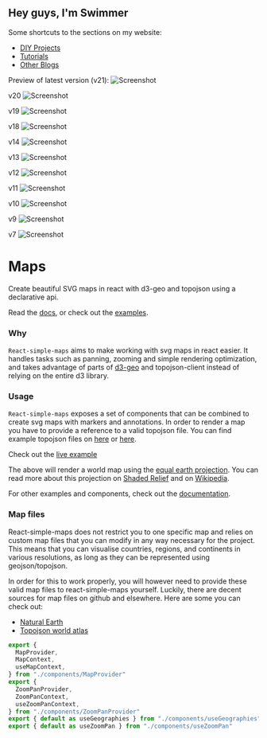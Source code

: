 ## Hey guys, I'm Swimmer

Some shortcuts to the sections on my website:

* [DIY Projects](/diy)
* [Tutorials](/tutorials)
* [Other Blogs](/blog)


Preview of latest version (v21):
![Screenshot](/public/images/screenshots/v21.png)

v20
![Screenshot](/public/images/screenshots/v20.png)

v19
![Screenshot](/public/images/screenshots/v19.png)

v18
![Screenshot](/public/images/screenshots/v18.png)

v14
![Screenshot](/public/images/screenshots/v14.png)

v13
![Screenshot](/public/images/screenshots/v13.png)

v12
![Screenshot](/public/images/screenshots/v12.png)

v11
![Screenshot](/public/images/screenshots/v11.png)

v10
![Screenshot](/public/images/screenshots/v10.png)

v9
![Screenshot](/public/images/screenshots/v09.png)

v7
![Screenshot](/public/images/screenshots/v07.png)





# Maps

Create beautiful SVG maps in react with d3-geo and topojson using a declarative api.

Read the [docs](https://www.react-simple-maps.io/docs/getting-started/), or check out the [examples](https://www.react-simple-maps.io/examples/).

### Why

`React-simple-maps` aims to make working with svg maps in react easier. It handles tasks such as panning, zooming and 
simple rendering optimization, and takes advantage of parts of [d3-geo](https://github.com/d3/d3-geo) and topojson-client instead of relying on 
the entire d3 library.


### Usage

`React-simple-maps` exposes a set of components that can be combined to create svg maps with markers and annotations. 
In order to render a map you have to provide a reference to a valid topojson file. You can find example topojson files 
on [here](https://github.com/topojson/world-atlas) or [here](https://github.com/deldersveld/topojson).

Check out the [live example](https://codesandbox.io/s/basic-map-wvlol)

The above will render a world map using the [equal earth projection](https://observablehq.com/@d3/equal-earth). You can read more about this projection on [Shaded Relief](http://shadedrelief.com/ee_proj/) and on [Wikipedia](https://en.wikipedia.org/wiki/Equal_Earth_projection).

For other examples and components, check out the [documentation](https://www.react-simple-maps.io/docs/getting-started).

### Map files

React-simple-maps does not restrict you to one specific map and relies on custom map files that you can modify in any way necessary for the project. This means that you can visualise countries, regions, and continents in various resolutions, as long as they can be represented using geojson/topojson.

In order for this to work properly, you will however need to provide these valid map files to react-simple-maps yourself. Luckily, there are decent sources for map files on github and elsewhere. Here are some you can check out:

* [Natural Earth](https://github.com/nvkelso/natural-earth-vector)
* [Topojson world atlas](https://github.com/topojson/world-atlas)

```jsx
export {
  MapProvider,
  MapContext,
  useMapContext,
} from "./components/MapProvider"
export {
  ZoomPanProvider,
  ZoomPanContext,
  useZoomPanContext,
} from "./components/ZoomPanProvider"
export { default as useGeographies } from "./components/useGeographies"
export { default as useZoomPan } from "./components/useZoomPan"
```
